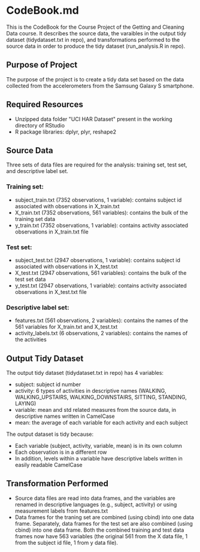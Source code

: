 # CodeBook.md

This is the CodeBook for the Course Project of the Getting and Cleaning Data course. It describes the source data, the varaibles in the output tidy dataset (tidydataset.txt in repo), and  transformations performed to the source data in order to produce the tidy dataset (run_analysis.R in repo). 

## Purpose of Project

The purpose of the project is to create a tidy data set based on the data collected from the accelerometers from the Samsung Galaxy S smartphone.

## Required Resources 

* Unzipped data folder "UCI HAR Dataset" present in the working directory of RStudio
* R package libraries: dplyr, plyr, reshape2

## Source Data

Three sets of data files are required for the analysis: training set, test set, and descriptive label set.

### Training set:

* subject\_train.txt (7352 observations, 1 variable): contains subject id associated with observations in X\_train.txt
* X_train.txt (7352 observations, 561 variables): contains the bulk of the training set data
* y\_train.txt (7352 observations, 1 variable): contains activity associated observations in X\_train.txt file

### Test set: 

* subject\_test.txt (2947 observations, 1 variable): contains subject id associated with observations in X\_test.txt
* X\_test.txt (2947 observations, 561 variables): contains the bulk of the test set data
* y\_test.txt (2947 observations, 1 variable): contains activity associated observations in X\_test.txt file

### Descriptive label set:

* features.txt (561 observations, 2 variables): contains the names of the 561 variables for X\_train.txt and X\_test.txt
* activity_labels.txt (6 observations, 2 variables): contains the names of the activities

## Output Tidy Dataset

The output tidy dataset (tidydataset.txt in repo) has 4 variables: 
* subject: subject id number
* activity: 6 types of activities in descriptive names (WALKING, WALKING\_UPSTAIRS, WALKING\_DOWNSTAIRS, SITTING, STANDING, LAYING)
* variable: mean and std related measures from the source data, in descriptive names written in CamelCase
* mean: the average of each variable for each activity and each subject

The output dataset is tidy because:
* Each variable (subject, activity, variable, mean) is in its own column
* Each observation is in a different row
* In addition, levels within a variable have descriptive labels written in easily readable CamelCase

## Transformation Performed

* Source data files are read into data frames, and the variables are renamed in descriptive languages (e.g., subject, activity) or using measurement labels from features.txt
* Data frames for the traning set are combined (using cbind) into one data frame. Separately, data frames for the test set are also combined (using cbind) into one data frame. Both the combined training and test data frames now have 563 variables (the original 561 from the X data file, 1 from the subject id file, 1 from y data file). 

